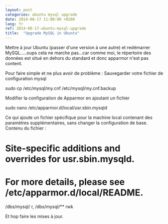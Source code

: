 ```yaml
---
layout: post
categories: ubuntu mysql upgrade
date: 2014-08-17 11:00:00 +0200
lang: fr
ref: 2014-08-17-ubuntu-mysql-upgrade
title:  "Upgrade MySQL in Ubuntu"
---
```


Mettre à jour Ubuntu (passer d'une version à une autre) et redémarrer MySQL.....oups cela ne marche pas...car comme moi, le répertoire des données est situé en dehors du standard et donc apparmor n'est pas content.

Pour faire simple et ne plus avoir de problème :
Sauvegarder votre fichier de configuration mysql

sudo cp /etc/mysql/my.cnf /etc/mysql/my.cnf.backup

Modifier la configuration de Apparmor en ajoutant un fichier

sudo nano /etc/apparmor.d/local/usr.sbin.mysqld

Ce qui ajoute un fichier spécifique pour la machine local contenant des paramètres supplémentaires, sans changer la configuration de base.
Contenu du fichier :

# Site-specific additions and overrides for usr.sbin.mysqld.
# For more details, please see /etc/apparmor.d/local/README.

/dbs/mysql/ r,
/dbs/mysql/** rwk

Et hop faire les mises à jour.
